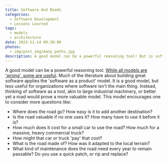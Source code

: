 ```yaml
---
title: Software And Roads
categories:
  - Software Development
  - Lessons Learned
tags:
  - models
  - architecture
date: 2023-11-14 09:30:00
photos: 
  - img/post_img/many_paths.jpg
description: A good model can be a powerful reasoning tool! But is software as a product the most useful model for organizations where software isn't the main thing?
---
```


A good model can be a powerful reasoning tool. [While all models are 'wrong', some are useful](/blog/models-are-not-reality/). Much of the literature about building great software applies the 'software as a product' model. It is a good model, but less useful for organizations where software isn't the main thing. Instead, thinking of software as a tool, akin to large industrial machinery, or better yet a road would prove a more valuable model. This model encourages one to consider more questions like:
- Where does the road go? How easy is it to add another destination?
- Is the road valuable if no one uses it? How many have to use it before it is?
- How much does it cost for a small car to use the road? How much for a massive, heavy commercial truck?
- How might that car or truck 'pay' that cost?
- What is the road made of? How was it adapted to the local terrain?
- What kind of maintenance does the road need every year to remain passable? Do you use a quick patch, or rip and replace?
